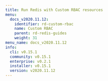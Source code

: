 ```yaml
---
title: Run Redis with Custom RBAC resources
menu:
  docs_v2020.11.12:
    identifier: rd-custom-rbac
    name: Custom RBAC
    parent: rd-redis-guides
    weight: 31
menu_name: docs_v2020.11.12
info:
  cli: v0.15.1
  community: v0.15.1
  enterprise: v0.2.1
  installer: v0.15.1
  version: v2020.11.12
---
```


